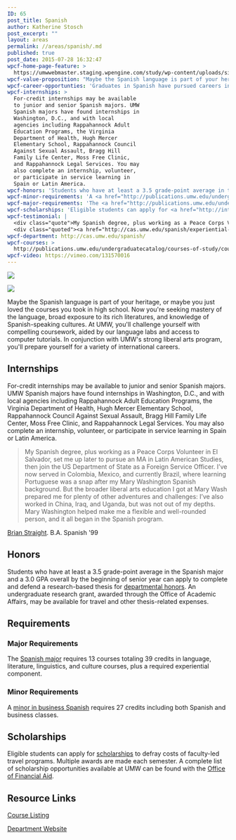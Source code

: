```yaml
---
ID: 65
post_title: Spanish
author: Katherine Stosch
post_excerpt: ""
layout: areas
permalink: //areas/spanish/.md
published: true
post_date: 2015-07-28 16:32:47
wpcf-home-page-feature: >
  https://umwwebmaster.staging.wpengine.com/study/wp-content/uploads/sites/5/2015/07/869-1024x680e.jpg
wpcf-value-proposition: "Maybe the Spanish language is part of your heritage, or maybe you just loved the courses you took in high school. Now you're seeking mastery of the language, broad exposure to its rich literatures, and knowledge of Spanish-speaking cultures. At UMW, you'll challenge yourself with compelling coursework, aided by our language labs and access to computer tutorials. In conjunction with UMW's strong liberal arts program, you'll prepare yourself for a variety of international careers."
wpcf-career-opportunties: 'Graduates in Spanish have pursued careers in interpreting, translating, research, social services, education, government agencies, the tourism industry, the Peace Corps, and international business. The <a href="http://www.bls.gov/ooh/media-and-communication/interpreters-and-translators.htm">Bureau of Labor Statistics</a> projects that the demand for interpreters and translators will increase by more than 46 percent between 2012 and 2022, making this field one of the fastest-growing occupations.'
wpcf-internships: >
  For-credit internships may be available
  to junior and senior Spanish majors. UMW
  Spanish majors have found internships in
  Washington, D.C., and with local
  agencies including Rappahannock Adult
  Education Programs, the Virginia
  Department of Health, Hugh Mercer
  Elementary School, Rappahannock Council
  Against Sexual Assault, Bragg Hill
  Family Life Center, Moss Free Clinic,
  and Rappahannock Legal Services. You may
  also complete an internship, volunteer,
  or participate in service learning in
  Spain or Latin America.
wpcf-honors: 'Students who have at least a 3.5 grade-point average in the Spanish major and a 3.0 GPA overall by the beginning of senior year can apply to complete and defend a research-based thesis for <a href="http://cas.umw.edu/modernlanguages/departmental-honors/">departmental honors</a>. An undergraduate research grant, awarded through the Office of Academic Affairs, may be available for travel and other thesis-related expenses.'
wpcf-minor-requirements: 'A <a href="http://publications.umw.edu/undergraduatecatalog/courses-of-study/minors/bus-span/">minor in business Spanish</a> requires 27 credits including both Spanish and business classes.'
wpcf-major-requirements: 'The <a href="http://publications.umw.edu/undergraduatecatalog/courses-of-study/majors/span/">Spanish major</a> requires 13 courses totaling 39 credits in language, literature, linguistics, and culture courses, plus a required experiential component.'
wpcf-scholarships: 'Eligible students can apply for <a href="http://international.umw.edu/study-abroad-2/scholarships/umw-facultyled-program-study-abroad-scholarship/">scholarships</a> to defray costs of faculty-led travel programs. Multiple awards are made each semester. A complete list of scholarship opportunities available at UMW can be found with the <a href="https://umwwebmaster.staging.wpengine.com/financialaid/types/scholarship-opportunities/">Office of Financial Aid</a>.'
wpcf-testimonial: |
  <div class="quote">My Spanish degree, plus working as a Peace Corps Volunteer in El Salvador, set me up later to pursue an MA in Latin American Studies, then join the US Department of State as a Foreign Service Officer. I’ve now served in Colombia, Mexico, and currently Brazil, where learning Portuguese was a snap after my Mary Washington Spanish background. But the broader liberal arts education I got at Mary Wash prepared me for plenty of other adventures and challenges: I’ve also worked in China, Iraq, and Uganda, but was not out of my depths. Mary Washington helped make me a flexible and well-rounded person, and it all began in the Spanish program.</div>
  <div class="quoted"><a href="http://cas.umw.edu/spanish/experiential-learning-and-careers/">Brian Straight</a>. B.A. Spanish '99</div>
wpcf-department: http://cas.umw.edu/spanish/
wpcf-courses: >
  http://publications.umw.edu/undergraduatecatalog/courses-of-study/course-descriptions/span/
wpcf-video: https://vimeo.com/131570016
---
```


<!-- Types Custom Fields: -->
[![](https://umwwebmaster.staging.wpengine.com/study/wp-content/uploads/sites/5/2015/07/869-1024x680e.jpg)](https://umwwebmaster.staging.wpengine.com/study/wp-content/uploads/sites/5/2015/07/869-1024x680e.jpg)
<!-- End home-page-feature -->

<!-- video -->
[![](https://i.vimeocdn.com/video/523872705_960.jpg)](https://vimeo.com/131570016)
<!-- End video -->

<!-- value-proposition -->
Maybe the Spanish language is part of your heritage, or maybe you just loved the courses you took in high school. Now you're seeking mastery of the language, broad exposure to its rich literatures, and knowledge of Spanish-speaking cultures. At UMW, you'll challenge yourself with compelling coursework, aided by our language labs and access to computer tutorials. In conjunction with UMW's strong liberal arts program, you'll prepare yourself for a variety of international careers.
<!-- End value-proposition -->

<!-- internships -->
## Internships
For-credit internships may be available to junior and senior Spanish majors. UMW Spanish majors have found internships in Washington, D.C., and with local agencies including Rappahannock Adult Education Programs, the Virginia Department of Health, Hugh Mercer Elementary School, Rappahannock Council Against Sexual Assault, Bragg Hill Family Life Center, Moss Free Clinic, and Rappahannock Legal Services. You may also complete an internship, volunteer, or participate in service learning in Spain or Latin America.
<!-- End internships -->

<!-- testimonial -->
> <div class="quote">My Spanish degree, plus working as a Peace Corps Volunteer in El Salvador, set me up later to pursue an MA in Latin American Studies, then join the US Department of State as a Foreign Service Officer. I’ve now served in Colombia, Mexico, and currently Brazil, where learning Portuguese was a snap after my Mary Washington Spanish background. But the broader liberal arts education I got at Mary Wash prepared me for plenty of other adventures and challenges: I’ve also worked in China, Iraq, and Uganda, but was not out of my depths. Mary Washington helped make me a flexible and well-rounded person, and it all began in the Spanish program.</div>
<div class="quoted"><a href="http://cas.umw.edu/spanish/experiential-learning-and-careers/">Brian Straight</a>. B.A. Spanish '99</div>
<!-- End testimonial -->

<!-- honors -->
## Honors
Students who have at least a 3.5 grade-point average in the Spanish major and a 3.0 GPA overall by the beginning of senior year can apply to complete and defend a research-based thesis for [departmental honors](http://cas.umw.edu/modernlanguages/departmental-honors/). An undergraduate research grant, awarded through the Office of Academic Affairs, may be available for travel and other thesis-related expenses.
<!-- End honors -->

<!-- requirements -->
## Requirements

<!-- major-requirements -->
### Major Requirements
The [Spanish major](http://publications.umw.edu/undergraduatecatalog/courses-of-study/majors/span/) requires 13 courses totaling 39 credits in language, literature, linguistics, and culture courses, plus a required experiential component.
<!-- End major-requirements -->

<!-- minor-requirements -->
### Minor Requirements
A [minor in business Spanish](http://publications.umw.edu/undergraduatecatalog/courses-of-study/minors/bus-span/) requires 27 credits including both Spanish and business classes.
<!-- End minor-requirements -->

<!-- End requirements -->

<!-- scholarships -->
## Scholarships
Eligible students can apply for [scholarships](http://international.umw.edu/study-abroad-2/scholarships/umw-facultyled-program-study-abroad-scholarship/) to defray costs of faculty-led travel programs. Multiple awards are made each semester. A complete list of scholarship opportunities available at UMW can be found with the [Office of Financial Aid](https://umwwebmaster.staging.wpengine.com/financialaid/types/scholarship-opportunities/).
<!-- End scholarships -->

<!-- resource-links -->
## Resource Links

<!-- courses -->
[Course Listing](http://publications.umw.edu/undergraduatecatalog/courses-of-study/course-descriptions/span/)

<!-- End courses -->


<!-- department -->
[Department Website](http://cas.umw.edu/spanish/)

<!-- End department -->

<!-- End resource-links -->

<!-- End Types Custom Fields -->